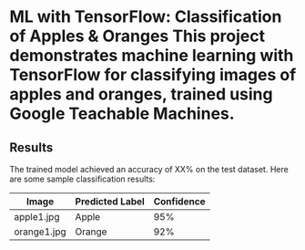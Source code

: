 # ML with TensorFlow: Classification of Apples & Oranges This project demonstrates machine learning with TensorFlow for classifying images of apples and oranges, trained using Google Teachable Machines.




## Results

The trained model achieved an accuracy of XX% on the test dataset. Here are some sample classification results:

| Image      | Predicted Label | Confidence |
|------------|-----------------|------------|
| apple1.jpg | Apple           | 95%        |
| orange1.jpg| Orange          | 92%        |

